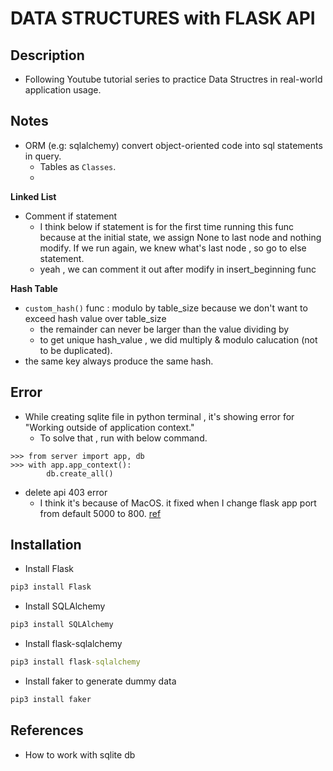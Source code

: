 # DATA STRUCTURES with FLASK API
## Description
- Following Youtube tutorial series to practice Data Structres in real-world application usage.

## Notes 
- ORM (e.g: sqlalchemy) convert object-oriented code into sql statements in query.
    - Tables as `Classes`.
    - 

**Linked List**
- Comment if statement
    - I think below if statement is for the first time running this func because at the initial state, we assign None to last node and nothing modify. If we run again, we knew what's last node , so go to else statement.
    - yeah , we can comment it out after modify in insert_beginning func

**Hash Table**
- `custom_hash()` func : modulo by table_size because we don't want to exceed hash value over table_size
    - the remainder can never be larger than the value dividing by
    - to get unique hash_value , we did multiply & modulo calucation (not to be duplicated).
- the same key always produce the same hash.


## Error
- While creating sqlite file in python terminal , it's showing error for "Working outside of application context."
    - To solve that , run with below command.
```
>>> from server import app, db
>>> with app.app_context():
        db.create_all()
```

- delete api 403 error
    - I think it's because of MacOS. it fixed when I change flask app port from default 5000 to 800. [ref](https://stackoverflow.com/questions/72795799/how-to-solve-403-error-with-flask-in-python)

## Installation
- Install Flask
```cmd
pip3 install Flask
```
- Install SQLAlchemy
```cmd
pip3 install SQLAlchemy
```
- Install flask-sqlalchemy
```cmd
pip3 install flask-sqlalchemy
```
- Install faker to generate dummy data
```cmd
pip3 install faker
```
## References
- How to work with sqlite db